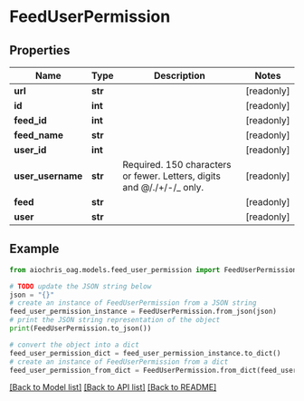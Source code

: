 # FeedUserPermission


## Properties

Name | Type | Description | Notes
------------ | ------------- | ------------- | -------------
**url** | **str** |  | [readonly] 
**id** | **int** |  | [readonly] 
**feed_id** | **int** |  | [readonly] 
**feed_name** | **str** |  | [readonly] 
**user_id** | **int** |  | [readonly] 
**user_username** | **str** | Required. 150 characters or fewer. Letters, digits and @/./+/-/_ only. | [readonly] 
**feed** | **str** |  | [readonly] 
**user** | **str** |  | [readonly] 

## Example

```python
from aiochris_oag.models.feed_user_permission import FeedUserPermission

# TODO update the JSON string below
json = "{}"
# create an instance of FeedUserPermission from a JSON string
feed_user_permission_instance = FeedUserPermission.from_json(json)
# print the JSON string representation of the object
print(FeedUserPermission.to_json())

# convert the object into a dict
feed_user_permission_dict = feed_user_permission_instance.to_dict()
# create an instance of FeedUserPermission from a dict
feed_user_permission_from_dict = FeedUserPermission.from_dict(feed_user_permission_dict)
```
[[Back to Model list]](../README.md#documentation-for-models) [[Back to API list]](../README.md#documentation-for-api-endpoints) [[Back to README]](../README.md)


